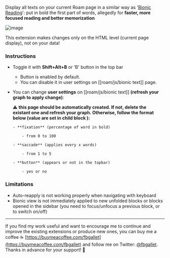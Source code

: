 Display all texts on your current Roam page in a similar way as '[Bionic Reading](https://bionic-reading.com)': put in bold the first part of words, allegedly for **faster, more focused reading and better memorization**

![image](https://user-images.githubusercontent.com/74436347/178007300-263361a9-d901-4c59-b2c5-bd9a42c2aa36.png)

This extension makes changes only on the HTML level (current page display), not on your data!

### Instructions
- Toggle it with **Shift+Alt+B** or 'B' button in the top bar
    - Button is enabled by default.
    - You can disable it in user settings on [[roam/js/bionic text]] page.

- You can change **user settings** on [[roam/js/bionic text]] __(refresh your graph to apply change)__:
  
  ⚠️ __this page should be automatically created. If not, delete the existant one and refresh your graph. Otherwise, follow the format below (value are set in child block ):__
  
      - **fixation** (percentage of word in bold)
          
          - from 0 to 100
      
      - **saccade** (applies every x words)
          
          - from 1 to 5
      
      - **button** (appears or not in the topbar)
          
          - yes or no

### Limitations
- Auto-reapply is not working properly when navigating with keyboard
- Bionic view is not immediately applied to new unfolded blocks or blocks opened in the sidebar (you need to focus/unfocus a previous block, or to switch on/off)

---------------
If you find my work useful and want to encourage me to continue and improve the existing extensions or produce new ones, you can buy me a coffee ☕ [https://buymeacoffee.com/fbgallet](https://buymeacoffee.com/fbgallet) and follow me on Twitter: [@fbgallet](https://twitter.com/fbgallet).
Thanks in advance for your support! 🙏
